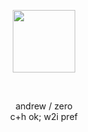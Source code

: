 <p align="center">
  <img width="100" src=https://64.media.tumblr.com/aab430f13aff19f4e5bc6024b860e70c/9ee38ffc12b3f2f6-73/s1280x1920/5d9c00798ea72cda9af614679afaa8cd7ab2cc7a.pnj>
</p>
 
 
<p align="center">
andrew / zero<br>
c+h ok; w2i pref<br>
</p>
